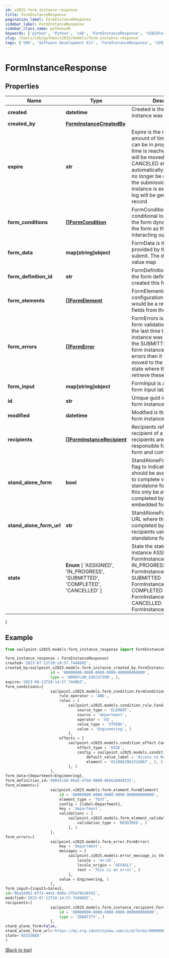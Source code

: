 ```yaml
---
id: v2025-form-instance-response
title: FormInstanceResponse
pagination_label: FormInstanceResponse
sidebar_label: FormInstanceResponse
sidebar_class_name: pythonsdk
keywords: ['python', 'Python', 'sdk', 'FormInstanceResponse', 'V2025FormInstanceResponse'] 
slug: /tools/sdk/python/v2025/models/form-instance-response
tags: ['SDK', 'Software Development Kit', 'FormInstanceResponse', 'V2025FormInstanceResponse']
---
```


# FormInstanceResponse


## Properties

Name | Type | Description | Notes
------------ | ------------- | ------------- | -------------
**created** | **datetime** | Created is the date the form instance was assigned | [optional] 
**created_by** | [**FormInstanceCreatedBy**](form-instance-created-by) |  | [optional] 
**expire** | **str** | Expire is the maximum amount of time that a form can be in progress. After this time is reached then the form will be moved to a CANCELED state automatically. The user will no longer be able to complete the submission. When a form instance is expires an audit log will be generated for that record | [optional] 
**form_conditions** | [**[]FormCondition**](form-condition) | FormConditions is the conditional logic that modify the form dynamically modify the form as the recipient is interacting out the form | [optional] 
**form_data** | **map[string]object** | FormData is the data provided by the form on submit. The data is in a key -> value map | [optional] 
**form_definition_id** | **str** | FormDefinitionID is the id of the form definition that created this form | [optional] 
**form_elements** | [**[]FormElement**](form-element) | FormElements is the configuration of the form, this would be a repeat of the fields from the form-config | [optional] 
**form_errors** | [**[]FormError**](form-error) | FormErrors is an array of form validation errors from the last time the form instance was transitioned to the SUBMITTED state. If the form instance had validation errors then it would be moved to the IN PROGRESS state where the client can retrieve these errors | [optional] 
**form_input** | **map[string]object** | FormInput is an object of form input labels to value | [optional] 
**id** | **str** | Unique guid identifying this form instance | [optional] 
**modified** | **datetime** | Modified is the last date the form instance was modified | [optional] 
**recipients** | [**[]FormInstanceRecipient**](form-instance-recipient) | Recipients references to the recipient of a form. The recipients are those who are responsible for filling out a form and completing it | [optional] 
**stand_alone_form** | **bool** | StandAloneForm is a boolean flag to indicate if this form should be available for users to complete via the standalone form UI or should this only be available to be completed by as an embedded form | [optional] [default to False]
**stand_alone_form_url** | **str** | StandAloneFormURL is the URL where this form may be completed by the designated recipients using the standalone form UI | [optional] 
**state** |  **Enum** [  'ASSIGNED',    'IN_PROGRESS',    'SUBMITTED',    'COMPLETED',    'CANCELLED' ] | State the state of the form instance ASSIGNED FormInstanceStateAssigned IN_PROGRESS FormInstanceStateInProgress SUBMITTED FormInstanceStateSubmitted COMPLETED FormInstanceStateCompleted CANCELLED FormInstanceStateCancelled | [optional] 
}

## Example

```python
from sailpoint.v2025.models.form_instance_response import FormInstanceResponse

form_instance_response = FormInstanceResponse(
created='2023-07-12T20:14:57.744860Z',
created_by=sailpoint.v2025.models.form_instance_created_by.FormInstanceCreatedBy(
                    id = '00000000-0000-0000-0000-000000000000', 
                    type = 'WORKFLOW_EXECUTION', ),
expire='2023-08-12T20:14:57.74486Z',
form_conditions=[
                    sailpoint.v2025.models.form_condition.FormCondition(
                        rule_operator = 'AND', 
                        rules = [
                            sailpoint.v2025.models.condition_rule.ConditionRule(
                                source_type = 'ELEMENT', 
                                source = 'department', 
                                operator = 'EQ', 
                                value_type = 'STRING', 
                                value = 'Engineering', )
                            ], 
                        effects = [
                            sailpoint.v2025.models.condition_effect.ConditionEffect(
                                effect_type = 'HIDE', 
                                config = sailpoint.v2025.models.condition_effect_config.ConditionEffect_config(
                                    default_value_label = 'Access to Remove', 
                                    element = '8110662963316867', ), )
                            ], )
                    ],
form_data={department=Engineering},
form_definition_id='49841cb8-00a5-4fbd-9888-8bbb28d48331',
form_elements=[
                    sailpoint.v2025.models.form_element.FormElement(
                        id = '00000000-0000-0000-0000-000000000000', 
                        element_type = 'TEXT', 
                        config = {label=Department}, 
                        key = 'department', 
                        validations = [
                            sailpoint.v2025.models.form_element_validations_set.FormElementValidationsSet(
                                validation_type = 'REQUIRED', )
                            ], )
                    ],
form_errors=[
                    sailpoint.v2025.models.form_error.FormError(
                        key = 'department', 
                        messages = [
                            sailpoint.v2025.models.error_message_is_the_standard_api_error_response_message_type/.ErrorMessage is the standard API error response message type.(
                                locale = 'en-US', 
                                locale_origin = 'DEFAULT', 
                                text = 'This is an error', )
                            ], 
                        value = Engineering, )
                    ],
form_input={input1=Sales},
id='06a2d961-07fa-44d1-8d0a-2f6470e30fd2',
modified='2023-07-12T20:14:57.744860Z',
recipients=[
                    sailpoint.v2025.models.form_instance_recipient.FormInstanceRecipient(
                        id = '00000000-0000-0000-0000-000000000000', 
                        type = 'IDENTITY', )
                    ],
stand_alone_form=False,
stand_alone_form_url='https://my-org.identitynow.com/ui/d/forms/00000000-0000-0000-0000-000000000000',
state='ASSIGNED'
)

```
[[Back to top]](#) 

